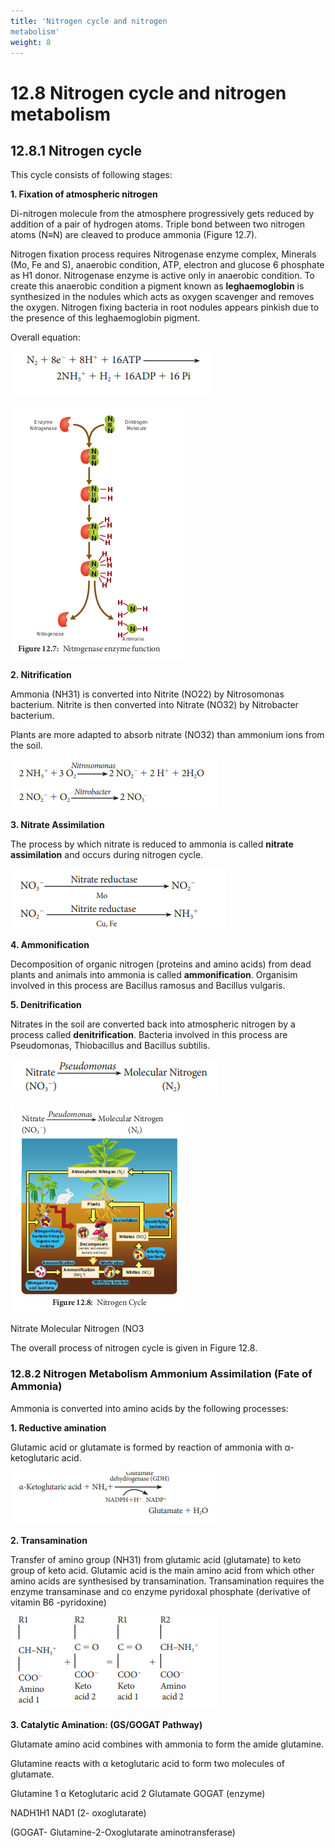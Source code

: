 ```yaml
---
title: 'Nitrogen cycle and nitrogen
metabolism'
weight: 8
---
```


# 12.8 Nitrogen cycle and nitrogen metabolism


## 12.8.1 Nitrogen cycle
 This cycle consists of following stages: 
 
 **1. Fixation of atmospheric nitrogen** 
 
 Di-nitrogen molecule from the atmosphere progressively gets reduced by addition of a pair of hydrogen atoms. Triple bond between two nitrogen atoms (N≡N) are cleaved to produce ammonia (Figure 12.7).

Nitrogen fixation process requires Nitrogenase enzyme complex, Minerals (Mo, Fe and S), anaerobic condition, ATP, electron and glucose 6 phosphate as H1 donor. Nitrogenase enzyme is active only in anaerobic condition. To create this anaerobic condition a pigment known as **leghaemoglobin** is synthesized in the nodules which acts as oxygen scavenger and removes the oxygen. Nitrogen fixing bacteria in root nodules appears pinkish due to the presence of this leghaemoglobin pigment. 

Overall equation:

![](123.png)  

![ Nitrogenase enzyme function](12.8.png "")


**2. Nitrification** 

Ammonia (NH31) is converted into Nitrite (NO22) by Nitrosomonas bacterium. Nitrite is then converted into Nitrate (NO32) by Nitrobacter bacterium.

Plants are more adapted to absorb nitrate (NO32) than ammonium ions from the soil.

![](1234.png)

**3. Nitrate Assimilation** 

The process by which nitrate is reduced to ammonia is called **nitrate assimilation** and occurs during nitrogen cycle.

![](45.png)

**4. Ammonification** 

Decomposition of organic nitrogen (proteins and amino acids) from dead plants and animals into ammonia is called **ammonification**. Organisim involved in this process are Bacillus ramosus and Bacillus vulgaris.

**5. Denitrification**

Nitrates in the soil are converted back into atmospheric nitrogen by a process called **denitrification**. Bacteria involved in this process are Pseudomonas, Thiobacillus and Bacillus subtilis.

![](123456.png)

![Nitrogen Cycle](12.9.png)

Nitrate Molecular Nitrogen (NO3


The overall process of nitrogen cycle is given in Figure 12.8.

### 12.8.2 Nitrogen Metabolism Ammonium Assimilation (Fate of Ammonia)

 Ammonia is converted into amino acids by the following processes: 
 
**1. Reductive amination** 

Glutamic acid or glutamate is formed by reaction of ammonia with α-ketoglutaric acid.

![](00.png)


**2. Transamination** 

Transfer of amino group (NH31) from glutamic acid (glutamate) to keto group of keto acid. Glutamic acid is the main amino acid from which other amino acids are synthesised by transamination. Transamination requires the enzyme transaminase and co enzyme pyridoxal phosphate (derivative of vitamin B6 -pyridoxine) 

![](000.png)

**3. Catalytic Amination: (GS/GOGAT Pathway)**

Glutamate amino acid combines with ammonia to form the amide glutamine.

Glutamine reacts with α ketoglutaric acid to form two molecules of glutamate.

Glutamine 1 α Ketoglutaric acid 2 Glutamate GOGAT (enzyme)

NADH1H1 NAD1 (2- oxoglutarate)

(GOGAT- Glutamine-2-Oxoglutarate aminotransferase)
